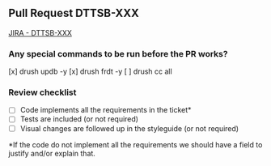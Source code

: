 ## Pull Request DTTSB-XXX
[JIRA - DTTSB-XXX](https://webgate.ec.europa.eu/CITnet/jira/browse/DTTSB-XXX)

### Any special commands to be run before the PR works?
[x] drush updb -y
[x] drush frdt -y
[ ] drush cc all

### Review checklist
- [ ] Code implements all the requirements in the ticket*
- [ ] Tests are included (or not required)
- [ ] Visual changes are followed up in the styleguide (or not required)

*If the code do not implement all the requirements we should have a field to justify and/or explain that.
